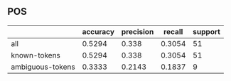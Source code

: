 
## POS

|                  | accuracy | precision | recall | support |
|------------------|----------|-----------|--------|---------|
| all              | 0.5294   | 0.338     | 0.3054 | 51      |
| known-tokens     | 0.5294   | 0.338     | 0.3054 | 51      |
| ambiguous-tokens | 0.3333   | 0.2143    | 0.1837 | 9       |

